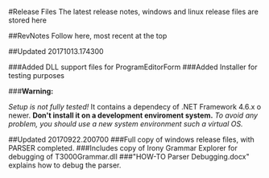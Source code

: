 #Release Files
The latest release notes, windows and linux release files are stored here

##RevNotes Follow here, most recent at the top

##Updated 20171013.174300

###Added DLL support files for ProgramEditorForm
###Added Installer for testing purposes

###**Warning:**

*Setup is not fully tested!* It contains a dependecy of .NET
Framework 4.6.x o newer. **Don't install it on a development enviroment system.** *To avoid any problem, you should use a new system environment such a virtual OS.*


##Updated 20170922.200700
###Full copy of windows release files, with PARSER completed.
###Includes copy of Irony Grammar Explorer for debugging of T3000Grammar.dll
###"HOW-TO Parser Debugging.docx" explains how to debug the parser.